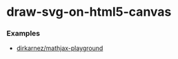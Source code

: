 draw-svg-on-html5-canvas
========================
### Examples
- [dirkarnez/mathjax-playground](https://github.com/dirkarnez/mathjax-playground)
